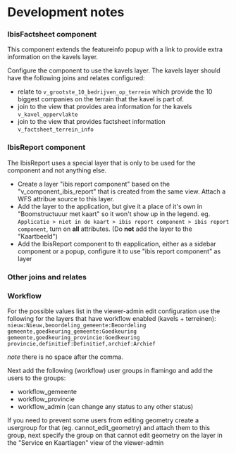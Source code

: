 # Development notes

### IbisFactsheet component

This component extends the featureinfo popup with a link to provide extra information on the kavels layer.

Configure the component to use the kavels layer.
The kavels layer should have the following joins and relates configured:

  - relate to `v_grootste_10_bedrijven_op_terrein` which provide the 10 biggest companies on the terrain that the kavel is part of.
  - join to the view that provides area information for the kavels `v_kavel_oppervlakte`
  - join to the view that provides factsheet information `v_factsheet_terrein_info`

### IbisReport component

The IbisReport uses a special layer that is only to be used for the component and not anything else.

  - Create a layer "ibis report component" based on the "v_component_ibis_report" that is created from the same view. Attach a WFS attribue source to this layer.
  - Add the layer to the application, but give it a place of it's own in "Boomstructuuur met kaart" so it won't show up in the legend. eg. `Applicatie > niet in de kaart > ibis report component > ibis report component`, turn on __all__ attributes. (Do __not__ add the layer to the "Kaartbeeld")
  - Add the IbisReport component to th eapplication, either as a sidebar component or a popup, configure it to use "ibis report component" as layer


### Other joins and relates


### Workflow

For the possible values list in the viewer-admin edit configuration use the following for the layers that have workflow enabled (kavels + terreinen):
`nieuw:Nieuw,beoordeling_gemeente:Beoordeling gemeente,goedkeuring_gemeente:Goedkeuring gemeente,goedkeuring_provincie:Goedkeuring provincie,definitief:Definitief,archief:Archief`

_note_ there is no space after the comma.

Next add the following (workflow) user groups in flamingo and add the users to the groups:
 - workflow_gemeente
 - workflow_provincie
 - workflow_admin (can change any status to any other status)

If you need to prevent some users from editing geometry create a usergroup for that (eg. cannot_edit_geometry) and attach them to this group, next specify the group on that cannot edit geometry on the layer in the "Service en Kaartlagen" view of the viewer-admin

